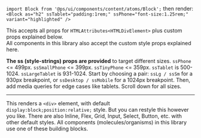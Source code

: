 `import Block from '@ps/ui/components/content/atoms/Block';` then render:
`<Block as="h2" ssTablet="padding:1rem;" ssPhone="font-size:1.25rem;" variant="highlighted" />`

This accepts all props for `HTMLAttributes<HTMLDivElement>` plus custom props explained below.  
All components in this library also accept the custom style props explained here.

<!-- **This library uses EmotionJS**. This component supports Emotion's css prop, but also adds custom props. Each mq prop injects styles into a predefined media query. Use Emotion's css\`\` type or a plain string. Each starts with "css" prefix. Use `react/jsx-sort-props` to sort your React props alphabetically, to keep all css props together. See also `as` and `variants` props. <a href="#anchor--content-atoms-block--block">Scroll down to read about mq props.</a> -->

<!-- **If you like inline styles**, you should definitely try this. **If not,** this library also includes some great tools for managing stylesheets, variables, and themes. -->

<!-- **See also [PaulShorey.com/blog/best-css-in-js-system](https://paulshorey.comm/blog/best-css-in-js-system) to read about hooks, variants, themes, and variables** which are difficult to show in Storybook.
Basically, this library also provides functionality to recreate the benefits of **cascading stylesheets and classNames** but without any of the issues. -->

**The ss (style-strings) props are provided** to target different sizes. `ssPhone` <= 499px. `ssSmallPhone` <= 399px. `ssTinyPhone` <= 359px. `ssTablet` is 500-1024. `ssLargeTablet` is 931-1024. Start by choosing a pair: `ssLg / ssSm` for a 930px breakpoint, or `ssDesktop / ssMobile` for a 1024px breakpoint. Then, add media queries for edge cases like tablets. Scroll down for all sizes.

---

This renders a `<div>` element, with default `display:block;position:relative;` style. But you can restyle this however you like. There are also Inline, Flex, Grid, Input, Select, Button, etc. with other default styles. All components (molecules/organisms) in this library use one of these building blocks.
